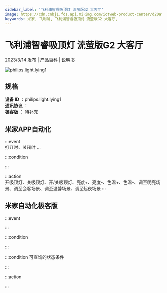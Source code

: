 ```yaml
---
sidebar_label: '飞利浦智睿吸顶灯 流萤版G2 大客厅'
image: https://cdn.cnbj1.fds.api.mi-img.com/iotweb-product-center/d20afd7aa60773eff32eb9c496c93ffe_1677562042329.png?GalaxyAccessKeyId=AKVGLQWBOVIRQ3XLEW&Expires=9223372036854775807&Signature=lFRQOB1NZPB5AMc34k9nx2hSwkc=
keywords: 米家, 飞利浦, 飞利浦智睿吸顶灯 流萤版G2 大客厅, 
---
```

# 飞利浦智睿吸顶灯 流萤版G2 大客厅

2023/3/14 发布 | [产品百科](https://home.mi.com/webapp/content/baike/product/index.html?model=philips.light.lying1/) | [说明书](https://home.mi.com/views/introduction.html?model=philips.light.lying1&region=cn)

![philips.light.lying1](https://cdn.cnbj1.fds.api.mi-img.com/iotweb-product-center/d20afd7aa60773eff32eb9c496c93ffe_1677562042329.png?GalaxyAccessKeyId=AKVGLQWBOVIRQ3XLEW&Expires=9223372036854775807&Signature=lFRQOB1NZPB5AMc34k9nx2hSwkc=)

## 规格  
> 
**设备 ID** ：philips.light.lying1  
**通讯协议** ：  
**极客版**  ： 待补充 


## 米家APP自动化  

:::event  
打开时、关闭时
:::

:::condition  

:::

:::action   
开吸顶灯、关吸顶灯、开/关吸顶灯、亮度+、亮度-、色温+、色温-、调至明亮场景、调至会客场景、调至温馨场景、调至起夜场景
:::

## 米家自动化极客版  

:::event  

:::

:::condition  

:::

:::condition 可查询的状态条件  

:::

:::action  

:::

        
